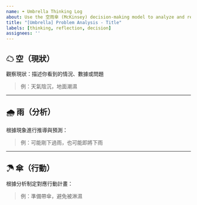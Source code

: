 ```yaml
---
name: ☂️ Umbrella Thinking Log
about: Use the 空雨傘 (McKinsey) decision-making model to analyze and resolve issues
title: "[Umbrella] Problem Analysis - Title"
labels: [thinking, reflection, decision]
assignees: ''
---
```


## ☁ 空（現狀）

觀察現狀：描述你看到的情況、數據或問題  
> 例：天氣陰沉，地面潮濕

---

## 🌧 雨（分析）

根據現象進行推導與預測：  
> 例：可能剛下過雨，也可能即將下雨

---

## ☂ 傘（行動）

根據分析制定對應行動計畫：  
> 例：準備帶傘，避免被淋濕

